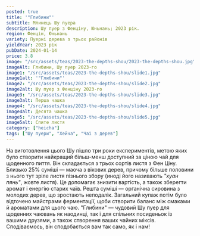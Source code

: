 ```yaml
---
posted: true
title: '"Глибини"'
subtitle: Млинець Шу пуера
description: Шу пуер з Фенціну, Юньнань; 2023 рік.
region: Фенцін, Юньнань
variety: Пуерні дерева з трьох районів
yieldYear: 2023 рік
pubDate: 2024-01-14
price: 3.8
image: "/src/assets/teas/2023-the-depths-shou/2023-the-depths-shou.jpg"
imageAlt: Глибини, Шу пуер 2023-го
image1: "/src/assets/teas/2023-the-depths-shou/slide1.jpg"
image1alt: '"Глибини"'
image2: "/src/assets/teas/2023-the-depths-shou/slide2.jpg"
image2alt: Шу пуер з Фенціну 2023-го
image3: "/src/assets/teas/2023-the-depths-shou/slide3.jpg"
image3alt: Перша чашка
image4: "/src/assets/teas/2023-the-depths-shou/slide4.jpg"
image4alt: Десята чашка
image5: "/src/assets/teas/2023-the-depths-shou/slide5.jpg"
image5alt: Спите листя
category: ["heicha"]
tags: ["Шу пуери", "Хейча", "Чаї з дерев"]
---
```


На виготовлення цього Шу пішло три роки експериментів, метою яких було створити найкращий більш-менш доступний за ціною чай для щоденного пиття. Він складається з трьох сортів листя з Фен Ціну. Близько 25% суміші — маоча з вікових дерев, причому більше половини з нього тут зріле листя пізнього збору (иноді його називають *"хуан пянь"*, жовте листя). Це допомагає знизити вартість, а також зберегти аромат і енергію старих чаїв. Решта суміші — органічна сировина з молодих дерев, що зростають неподалік. Загальний купаж потім було відточено майстрами ферментації, щоби створити баланс між смаками й ароматами для цього чаю. "Глибини" — чудовий Шу пуер для щоденних чаювань як наодинці, так і для спільних посиденьок із вашими друзями, а також створення ваших чайних міксів. Сподіваємось, він сподобається вам так само, як і нам!